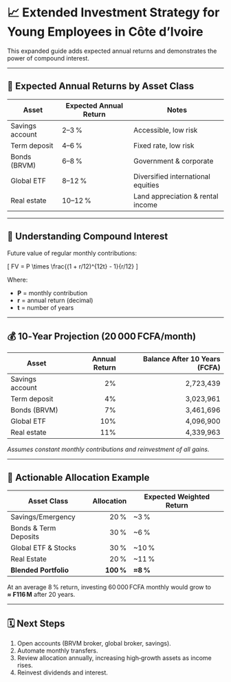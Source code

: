
# 📈 Extended Investment Strategy for Young Employees in Côte d’Ivoire

This expanded guide adds expected annual returns and demonstrates the power of compound interest.

---

## 🔢 Expected Annual Returns by Asset Class

| Asset | Expected Annual Return | Notes |
|-------|-----------------------|-------|
| Savings account | 2–3 % | Accessible, low risk |
| Term deposit | 4–6 % | Fixed rate, low risk |
| Bonds (BRVM) | 6–8 % | Government & corporate |
| Global ETF | 8–12 % | Diversified international equities |
| Real estate | 10–12 % | Land appreciation & rental income |

---

## 🧮 Understanding Compound Interest

Future value of regular monthly contributions:

\[
FV = P \times \frac{(1 + r/12)^{12t} - 1}{r/12}
\]

Where:

- **P** = monthly contribution  
- **r** = annual return (decimal)  
- **t** = number of years  

---

## 💰 10‑Year Projection (20 000 FCFA/month)

| Asset | Annual Return | Balance After 10 Years (FCFA) |
|-------|--------------:|------------------------------:|
| Savings account |  2% | 2,723,439 |
| Term deposit |  4% | 3,023,961 |
| Bonds (BRVM) |  7% | 3,461,696 |
| Global ETF | 10% | 4,096,900 |
| Real estate | 11% | 4,339,963 |

*Assumes constant monthly contributions and reinvestment of all gains.*

---

## 🚀 Actionable Allocation Example

| Asset Class | Allocation | Expected Weighted Return |
|-------------|-----------:|--------------------------|
| Savings/Emergency | 20 % | ~3 % |
| Bonds & Term Deposits | 30 % | ~6 % |
| Global ETF & Stocks | 30 % | ~10 % |
| Real Estate | 20 % | ~11 % |
| **Blended Portfolio** | **100 %** | **≈8 %** |

At an average 8 % return, investing 60 000 FCFA monthly would grow to **≈ ₣116 M** after 20 years.

---

## 🗓 Next Steps
1. Open accounts (BRVM broker, global broker, savings).
2. Automate monthly transfers.
3. Review allocation annually, increasing high‑growth assets as income rises.
4. Reinvest dividends and interest.
